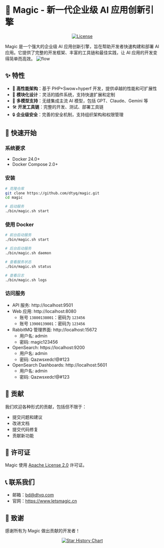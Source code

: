 # 🎩 Magic - 新一代企业级 AI 应用创新引擎

<div align="center">

[![License](https://img.shields.io/badge/license-Apache%202.0-blue.svg)](LICENSE)
<!-- [![Docker Pulls](https://img.shields.io/docker/pulls/dtyq/magic.svg)](https://hub.docker.com/r/dtyq/magic) -->
<!-- [![GitHub stars](https://img.shields.io/github/stars/dtyq/magic.svg?style=social&label=Star)](https://github.com/dtyq/magic) -->

</div>

Magic 是一个强大的企业级 AI 应用创新引擎，旨在帮助开发者快速构建和部署 AI 应用。它提供了完整的开发框架、丰富的工具链和最佳实践，让 AI 应用的开发变得简单而高效。
![flow](https://cdn.letsmagic.cn/static/img/showmagic.jpg)


## ✨ 特性

- 🚀 **高性能架构**：基于 PHP+Swow+hyperf 开发，提供卓越的性能和可扩展性
- 🧩 **模块化设计**：灵活的插件系统，支持快速扩展和定制
- 🔌 **多模型支持**：无缝集成主流 AI 模型，包括 GPT、Claude、Gemini 等
- 🛠️ **开发工具链**：完整的开发、测试、部署工具链
- 🔒 **企业级安全**：完善的安全机制，支持组织架构和权限管理

## 🚀 快速开始
  
### 系统要求
- Docker 24.0+
- Docker Compose 2.0+

### 安装

```bash
# 克隆仓库
git clone https://github.com/dtyq/magic.git
cd magic

# 启动服务
./bin/magic.sh start
```

### 使用 Docker

```bash
# 前台启动服务
./bin/magic.sh start

# 后台启动服务
./bin/magic.sh daemon

# 查看服务状态
./bin/magic.sh status

# 查看日志
./bin/magic.sh logs
```
### 访问服务
- API 服务: http://localhost:9501
- Web 应用: http://localhost:8080
  - 账号 `13800138001`：密码为 `123456`
  - 账号 `13900139001`：密码为 `123456`
- RabbitMQ 管理界面: http://localhost:15672
  - 用户名: admin
  - 密码: magic123456
- OpenSearch: https://localhost:9200
  - 用户名: admin
  - 密码: Qazwsxedc!@#123
- OpenSearch Dashboards: http://localhost:5601
  - 用户名: admin
  - 密码: Qazwsxedc!@#123
  


## 🤝 贡献

我们欢迎各种形式的贡献，包括但不限于：

- 提交问题和建议
- 改进文档
- 提交代码修复
- 贡献新功能



## 📄 许可证

Magic 使用 [Apache License 2.0](LICENSE) 许可证。

## 📞 联系我们

- 邮箱：bd@dtyq.com
- 官网：https://www.letsmagic.cn

## 🙏 致谢

感谢所有为 Magic 做出贡献的开发者！

<div align="center">

[![Star History Chart](https://api.star-history.com/svg?repos=dtyq/magic&type=Date)](https://star-history.com/#dtyq/magic&Date)

</div>
